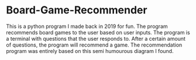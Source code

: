 # Board-Game-Recommender
This is a python program I made back in 2019 for fun. The program recommends board games to the user based on user inputs. The program is a terminal with questions that the user responds to. After a certain amount of questions, the program will recommend a game. The recommendation program was entirely based on this semi humourous diagram I found.
